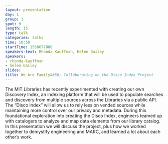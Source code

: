 ```yaml
---
layout: presentation
day: 1
group: 1
spot: 9
length: 15
type: talk
categories: talks
time: 10:50
startTime: 1550677800
speakers-text: Rhonda Kauffman, Helen Bailey
speakers:
- rhonda-kauffman
- helen-bailey
slides:
title: We Are Family&#58; Collaborating on the Disco Index Project
---
```

The MIT Libraries has recently experimented with creating our own Discovery Index, an indexing platform that will be used to populate searches and discovery from multiple sources across the Libraries via a public API. The “Disco Index” will allow us to rely less on vended sources while maintaining more control over our privacy and metadata. During this foundational exploration into creating the Disco Index, engineers teamed up with catalogers to analyze and map data elements from our library catalog. In this presentation we will discuss the project, plus how we worked together to demystify engineering and MARC, and learned a lot about each other’s work.
